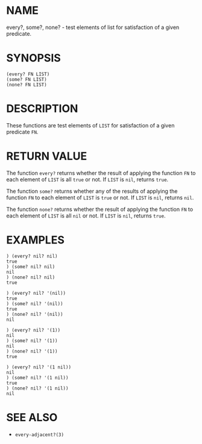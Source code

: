 # NAME
every?, some?, none? - test elements of list for satisfaction of a given predicate.

# SYNOPSIS

    (every? FN LIST)
    (some? FN LIST)
    (none? FN LIST)

# DESCRIPTION
These functions are test elements of `LIST` for satisfaction of a given predicate `FN`.

# RETURN VALUE
The function `every?` returns whether the result of applying the function `FN` to each element of `LIST` is all `true` or not. If `LIST` is `nil`, returns `true`.

The function `some?` returns whether any of the results of applying the function `FN` to each element of `LIST` is `true` or not. If `LIST` is `nil`, returns `nil`.

The function `none?` returns whether the result of applying the function `FN` to each element of `LIST` is all `nil` or not. If `LIST` is `nil`, returns `true`.

# EXAMPLES

    ) (every? nil? nil)
    true
    ) (some? nil? nil)
    nil
    ) (none? nil? nil)
    true

    ) (every? nil? '(nil))
    true
    ) (some? nil? '(nil))
    true
    ) (none? nil? '(nil))
    nil

    ) (every? nil? '(1))
    nil
    ) (some? nil? '(1))
    nil
    ) (none? nil? '(1))
    true

    ) (every? nil? '(1 nil))
    nil
    ) (some? nil? '(1 nil))
    true
    ) (none? nil? '(1 nil))
    nil

# SEE ALSO
- `every-adjacent?(3)`
